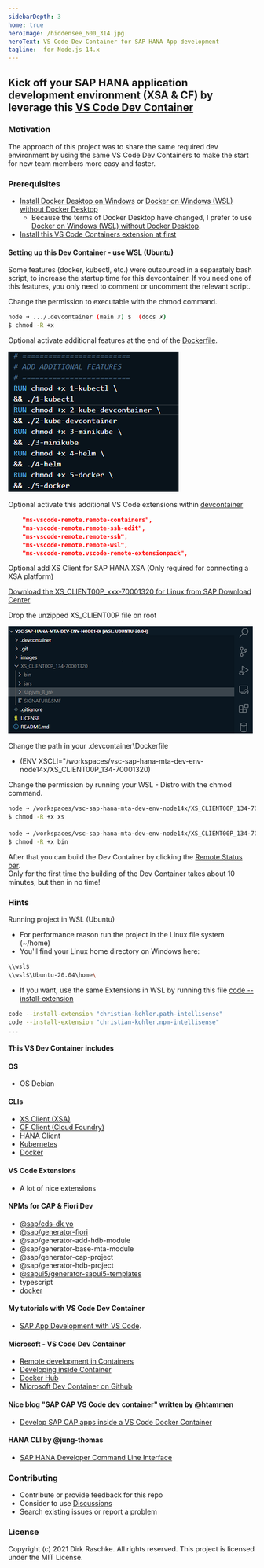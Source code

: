 ```yaml
---
sidebarDepth: 3
home: true                 
heroImage: /hiddensee_600_314.jpg
heroText: VS Code Dev Container for SAP HANA App development
tagline:  for Node.js 14.x
---
```


## Kick off your SAP HANA application development environment (XSA & CF) by leverage this [VS Code Dev Container](https://github.com/draschke/vsc-sap-hana-mta-dev-env-node14x/tree/master/.devcontainer)

### Motivation

The approach of this project was to share the same required dev environment by using the same VS Code Dev Containers to make the start for new team members more easy and faster.

### Prerequisites

- [Install Docker Desktop on Windows](https://docs.docker.com/docker-for-windows/install/) or [Docker on Windows (WSL) without Docker Desktop](https://dev.to/bowmanjd/install-docker-on-windows-wsl-without-docker-desktop-34m9)
  - Because the terms of Docker Desktop have changed, I prefer to use [Docker on Windows (WSL) without Docker Desktop](https://dev.to/bowmanjd/install-docker-on-windows-wsl-without-docker-desktop-34m9).
- [Install this VS Code Containers extension at first](https://code.visualstudio.com/docs/remote/containers-tutorial#_install-the-extension)

#### Setting up this Dev Container - use WSL (Ubuntu)

Some features (docker, kubectl, etc.) were outsourced in a separately bash script, to increase the startup time for this devcontainer. If you need one of this features, you only need to comment or uncomment the relevant script.

Change the permission to executable with the chmod command.

```bash
node ➜ .../.devcontainer (main ✗) $  (docs ✗)
$ chmod -R +x
```

Optional activate additional features at the end of the [Dockerfile](https://github.com/draschke/vsc-sap-hana-mta-dev-env-node14x/blob/main/.devcontainer/Dockerfile).

![Additional features](./config/images/additional-features.png)

Optional activate this additional VS Code extensions within [devcontainer](https://github.com/draschke/vsc-sap-hana-mta-dev-env-node14x/blob/main/.devcontainer/devcontainer.json)

```json
    "ms-vscode-remote.remote-containers",
    "ms-vscode-remote.remote-ssh-edit",
    "ms-vscode-remote.remote-ssh",
    "ms-vscode-remote.remote-wsl",
    "ms-vscode-remote.vscode-remote-extensionpack",
```

Optional add XS Client for SAP HANA XSA (Only required for connecting a XSA platform)

[Download the XS_CLIENT00P_xxx-70001320 for Linux from SAP Download Center](https://launchpad.support.sap.com/#/softwarecenter/template/products/related/_APP=00200682500000001943&_EVENT=DISPHIER&HEADER=Y&FUNCTIONBAR=N&EVENT=TREE&NE=NAVIGATE&ENR=73554900100900001301&V=MAINT/SAP%20HANA%20PLATFORM%20EDITION%202.0)  

Drop the unzipped XS_CLIENT00P file on root

![XS Client](./config/images/node14.png)

Change the path in your .devcontainer\Dockerfile

- (ENV XSCLI="/workspaces/vsc-sap-hana-mta-dev-env-node14x/XS_CLIENT00P_134-70001320)

Change the permission by running your WSL - Distro with the chmod command.

```bash
node ➜ /workspaces/vsc-sap-hana-mta-dev-env-node14x/XS_CLIENT00P_134-70001320/bin (docs ✗)
$ chmod -R +x xs

node ➜ /workspaces/vsc-sap-hana-mta-dev-env-node14x/XS_CLIENT00P_134-70001320/sapjvm_8_jre/ (docs ✗)
$ chmod -R +x bin
```

After that you can build the Dev Container by clicking the [Remote Status bar](https://code.visualstudio.com/docs/remote/containers-tutorial#_check-installation).  
Only for the first time the building of the Dev Container takes about 10 minutes, but then in no time!

### Hints

Running project in WSL (Ubuntu)

- For performance reason run the project in the Linux file system (~/home)
- You'll find your Linux home directory on Windows here:
  
```bash
\\wsl$
\\wsl$\Ubuntu-20.04\home\
```

- If you want, use the same Extensions in WSL by running this file [code --install-extension](https://github.com/draschke/vsc-sap-hana-mta-dev-env-node14x/blob/main/install-extensions.txt)

```bash
code --install-extension "christian-kohler.path-intellisense"
code --install-extension "christian-kohler.npm-intellisense"
...
```

#### This VS Dev Container includes  

#### OS

- OS Debian

#### CLIs

- [XS Client (XSA)](https://launchpad.support.sap.com/#/softwarecenter/template/products/related/_APP=00200682500000001943&_EVENT=DISPHIER&HEADER=Y&FUNCTIONBAR=N&EVENT=TREE&NE=NAVIGATE&ENR=73554900100900001301&V=MAINT/SAP%20HANA%20PLATFORM%20EDITION%202.0)
- [CF Client (Cloud Foundry)](https://docs.cloudfoundry.org/cf-cli/install-go-cli.html#pkg-linux)
- [HANA Client](https://www.npmjs.com/package/hana-cli)
- [Kubernetes](https://kubernetes.io/docs/tasks/tools/install-kubectl-linux/)
- [Docker](https://code.visualstudio.com/docs/containers/choosing-dev-environment#_enabling-docker-cli-inside-a-remote-development-environment)

#### VS Code Extensions

- A lot of nice extensions
  
#### NPMs for CAP & Fiori Dev

- [@sap/cds-dk yo](https://www.npmjs.com/package/@sap/cds-dk)
- [@sap/generator-fiori](https://www.npmjs.com/package/@sap/generator-fiori)
- @sap/generator-add-hdb-module
- @sap/generator-base-mta-module
- @sap/generator-cap-project
- @sap/generator-hdb-project
- [@sapui5/generator-sapui5-templates](https://www.npmjs.com/package/@sapui5/generator-sapui5-templates)
- typescript
- [docker](https://docs.docker.com/get-docker/)

#### My tutorials with VS Code Dev Container

- [SAP App Development with VS Code](https://draschke.github.io/my-SAP-exercises-with-VSCode/).

#### Microsoft - VS Code Dev Container

- [Remote development in Containers](https://code.visualstudio.com/docs/remote/containers-tutorial)
- [Developing inside Container](https://code.visualstudio.com/docs/remote/containers)
- [Docker Hub](https://hub.docker.com/_/microsoft-vscode-devcontainers)
- [Microsoft Dev Container on Github](https://github.com/microsoft/vscode-dev-containers)  

#### Nice blog "SAP CAP VS Code dev container" written by @htammen

- [Develop SAP CAP apps inside a VS Code Docker Container](https://blogs.sap.com/2020/02/20/develop-sap-cap-apps-inside-a-vs-code-docker-container/)

#### HANA CLI by @jung-thomas

- [SAP HANA Developer Command Line Interface](https://github.com/SAP-samples/hana-developer-cli-tool-example)

### Contributing

- Contribute or provide feedback for this repo
- Consider to use [Discussions](https://github.com/draschke/vsc-sap-hana-mta-dev-env-node14x/discussions)
- Search existing issues or report a problem

### License

Copyright (c) 2021 Dirk Raschke. All rights reserved. This project is licensed under the MIT License.
